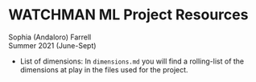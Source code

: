 # WATCHMAN ML Project Resources 

Sophia (Andaloro) Farrell
<br>
Summer 2021 (June-Sept)

- List of dimensions: In `dimensions.md` you will find a rolling-list of the dimensions at play in the files used for the project. 

